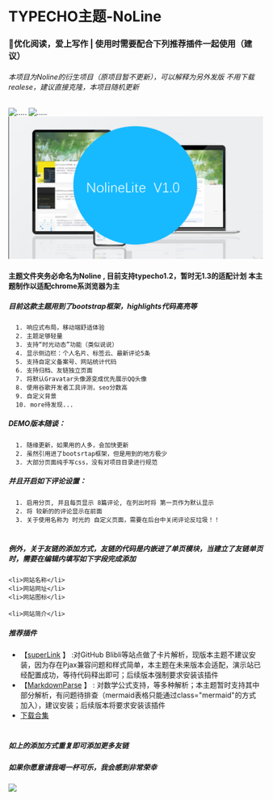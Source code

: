 # TYPECHO主题-NoLine
###  💬优化阅读，爱上写作  |  使用时需要配合下列推荐插件一起使用（建议）
###### 本项目为Noline的衍生项目（原项目暂不更新），可以解释为另外发版 不用下载realese，建议直接克隆，本项目随机更新
 ![.....](https://img.shields.io/github/downloads/qine233/NoLine-Typecho-theme/total.svg?style=flat-square)
 ![.....](https://img.shields.io/github/v/release/qine233/NoLine-Typecho-theme.svg?style=flat-square)
  ![.....](https://github.com/qine233/NoLineLite/blob/main/screenshot.png)
#### 主题文件夹务必命名为Noline , 目前支持typecho1.2，暂时无1.3的适配计划 本主题制作以适配chrome系浏览器为主
##### 目前这款主题用到了bootstrap框架，highlights代码高亮等
      1. 响应式布局，移动端舒适体验
      2. 主题足够轻量
      3. 支持“时光动态”功能（类似说说）
      4. 显示侧边栏：个人名片、标签云、最新评论5条
      5. 支持自定义备案号、网站统计代码
      6. 支持归档、友链独立页面
      7. 将默认Gravatar头像源变成优先展示QQ头像
      8. 使用谷歌开发者工具评测，seo分数高
      9. 自定义背景
      10. more待发现...
##### DEMO版本随谈：
      1. 随缘更新，如果用的人多，会加快更新
      2. 虽然引用进了bootsrtap框架，但是用到的地方极少
      3. 大部分页面纯手写css，没有对项目目录进行规范
##### 并且开启如下评论设置：
      1. 启用分页, 并且每页显示 8篇评论, 在列出时将 第一页作为默认显示
      2. 将 较新的的评论显示在前面
      3. 关于使用名称为 时光的 自定义页面，需要在后台中关闭评论反垃圾！！
# 
##### 例外，关于友链的添加方式，友链的代码是内嵌进了单页模块，当建立了友链单页时，需要在编辑内填写如下字段完成添加
```
<li>网站名称</li>
<li>网站网址</li>
<li>网站图标</li>

<li>网站简介</li>
```

##### 推荐插件
 - 【[superLink](https://github.com/ShangJixin/Typecho-Plugin-superLink/tree/main) 】 :对GitHub Blibli等站点做了卡片解析，现版本主题不建议安装，因为存在Pjax兼容问题和样式简单，本主题在未来版本会适配，演示站已经配置成功，等待代码释出即可；后续版本强制要求安装该插件
 -  【[MarkdownParse](https://github.com/mrgeneralgoo/typecho-markdown) 】 : 对数学公式支持，等多种解析；本主题暂时支持其中部分解析，有问题待排查（mermaid表格只能通过class="mermaid"的方式加入），建议安装；后续版本将要求安装该插件
 -  [下载合集](https://github.com/qine233/NoLine/blob/Oreo-3.0_lite1.0/plugins.tar.gz)
# 
##### 如上的添加方式重复即可添加更多友链
##### 如果你愿意请我喝一杯可乐，我会感到非常荣幸
![](https://github.com/qine233/NoLineLite/blob/main/pay.png)

